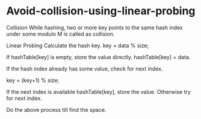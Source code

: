 # Avoid-collision-using-linear-probing

Collision
While hashing, two or more key points to the same hash index under some modulo M is called as collision.




Linear Probing
Calculate the hash key. key = data % size;

If hashTable[key] is empty, store the value directly. hashTable[key] = data.

If the hash index already has some value, check for next index.

key = (key+1) % size;

If the next index is available hashTable[key], store the value. Otherwise try for next index.

Do the above process till find the space.
